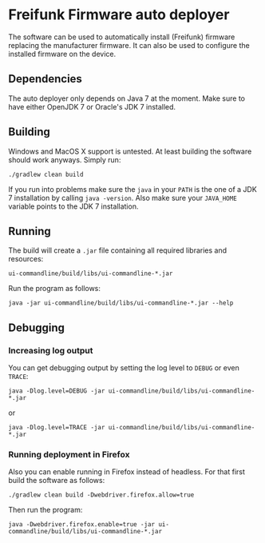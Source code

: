 # Freifunk Firmware auto deployer #

The software can be used to automatically install (Freifunk) firmware
replacing the manufacturer firmware. It can also be used to configure
the installed firmware on the device.


## Dependencies ##

The auto deployer only depends on Java 7 at the moment. Make sure to have
either OpenJDK 7 or Oracle's JDK 7 installed.


## Building ##

Windows and MacOS X support is untested. At least building the software
should work anyways. Simply run:

```
./gradlew clean build
```

If you run into problems make sure the `java` in your `PATH` is the one
of a JDK 7 installation by calling `java -version`. Also make sure your
`JAVA_HOME` variable points to the JDK 7 installation.


## Running ##

The build will create a `.jar` file containing all required libraries and
resources:

```
ui-commandline/build/libs/ui-commandline-*.jar
```

Run the program as follows:

```
java -jar ui-commandline/build/libs/ui-commandline-*.jar --help
```


## Debugging ##

### Increasing log output ###

You can get debugging output by setting the log level to `DEBUG` or even
`TRACE`:

```
java -Dlog.level=DEBUG -jar ui-commandline/build/libs/ui-commandline-*.jar
```

or

```
java -Dlog.level=TRACE -jar ui-commandline/build/libs/ui-commandline-*.jar
```


### Running deployment in Firefox ###

Also you can enable running in Firefox instead of headless. For that first
build the software as follows:

```
./gradlew clean build -Dwebdriver.firefox.allow=true
```

Then run the program:

```
java -Dwebdriver.firefox.enable=true -jar ui-commandline/build/libs/ui-commandline-*.jar
```

